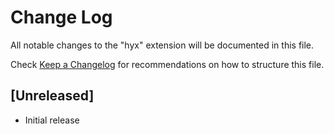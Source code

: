 # Change Log

All notable changes to the "hyx" extension will be documented in this file.

Check [Keep a Changelog](http://keepachangelog.com/) for recommendations on how to structure this file.

## [Unreleased]

- Initial release